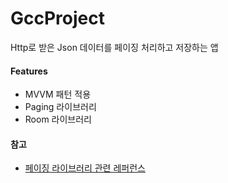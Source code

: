 # GccProject
Http로 받은 Json 데이터를 페이징 처리하고 저장하는 앱

#### Features
- MVVM 패턴 적용
- Paging 라이브러리
- Room 라이브러리

#### 참고
- [페이징 라이브러리 관련 레퍼런스](https://github.com/android/architecture-components-samples)

